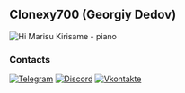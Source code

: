 <!-- By https://github.com/clonexy700 -->

## Clonexy700 (Georgiy Dedov)
![Hi Marisu Kirisame - piano]([https://gifdb.com/images/high/anime-touhou-ice-fairy-cirno-turning-around-df3gipt0fow64mn8.gif](https://i.pinimg.com/originals/41/af/2d/41af2d3c2bf95a66718d354d438d432d.gif))

### Contacts

[![Telegram](https://img.shields.io/badge/telegram-1f272e?style=plastic&logo=telegram)](https://t.me/cloxintoxin)
[![Discord](https://img.shields.io/badge/Discord-7289DA?style=plastic&logo=discord&logoColor=white)](https://discord.com/invite/AwJASdz7Z4)
[![Vkontakte](https://img.shields.io/badge/вконтакте-%232E87FB.svg?&style=plastic&logo=vk&logoColor=white)](https://vk.com/cloxini)
